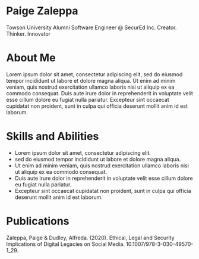# Paige Zaleppa
Towson University Alumni
Software Engineer @ SecurEd Inc.
Creator. Thinker. Innovator 

# About Me
Lorem ipsum dolor sit amet, consectetur adipiscing elit, sed do eiusmod tempor incididunt ut labore et dolore magna aliqua. Ut enim ad minim veniam, quis nostrud exercitation ullamco laboris nisi ut aliquip ex ea commodo consequat. Duis aute irure dolor in reprehenderit in voluptate velit esse cillum dolore eu fugiat nulla pariatur. Excepteur sint occaecat cupidatat non proident, sunt in culpa qui officia deserunt mollit anim id est laborum.

# Skills and Abilities 
* Lorem ipsum dolor sit amet, consectetur adipiscing elit.
* sed do eiusmod tempor incididunt ut labore et dolore magna aliqua. 
* Ut enim ad minim veniam, quis nostrud exercitation ullamco laboris nisi ut aliquip ex ea commodo consequat. 
* Duis aute irure dolor in reprehenderit in voluptate velit esse cillum dolore eu fugiat nulla pariatur. 
* Excepteur sint occaecat cupidatat non proident, sunt in culpa qui officia deserunt mollit anim id est laborum.

# Publications
Zaleppa, Paige & Dudley, Alfreda. (2020). Ethical, Legal and Security Implications of Digital Legacies on Social Media. 10.1007/978-3-030-49570-1_29. 
